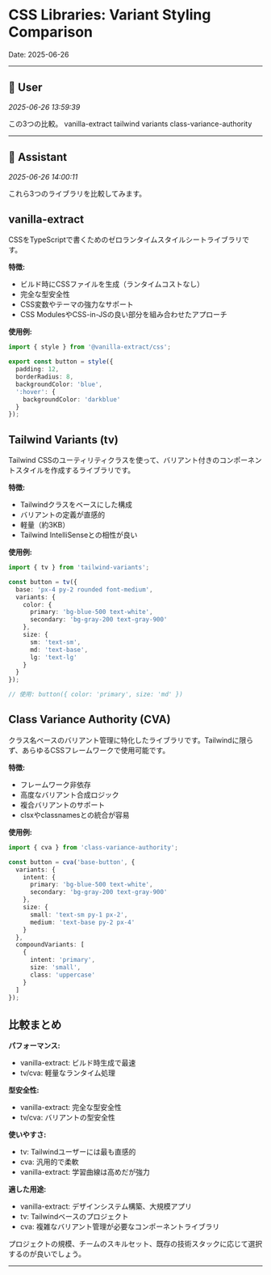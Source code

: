 # CSS Libraries: Variant Styling Comparison

Date: 2025-06-26

---

## 👤 User
*2025-06-26 13:59:39*

この3つの比較。 
vanilla-extract
tailwind variants
class-variance-authority

---

## 🤖 Assistant
*2025-06-26 14:00:11*

これら3つのライブラリを比較してみます。

## vanilla-extract

CSSをTypeScriptで書くためのゼロランタイムスタイルシートライブラリです。

**特徴:**
- ビルド時にCSSファイルを生成（ランタイムコストなし）
- 完全な型安全性
- CSS変数やテーマの強力なサポート
- CSS ModulesやCSS-in-JSの良い部分を組み合わせたアプローチ

**使用例:**
```typescript
import { style } from '@vanilla-extract/css';

export const button = style({
  padding: 12,
  borderRadius: 8,
  backgroundColor: 'blue',
  ':hover': {
    backgroundColor: 'darkblue'
  }
});
```

## Tailwind Variants (tv)

Tailwind CSSのユーティリティクラスを使って、バリアント付きのコンポーネントスタイルを作成するライブラリです。

**特徴:**
- Tailwindクラスをベースにした構成
- バリアントの定義が直感的
- 軽量（約3KB）
- Tailwind IntelliSenseとの相性が良い

**使用例:**
```typescript
import { tv } from 'tailwind-variants';

const button = tv({
  base: 'px-4 py-2 rounded font-medium',
  variants: {
    color: {
      primary: 'bg-blue-500 text-white',
      secondary: 'bg-gray-200 text-gray-900'
    },
    size: {
      sm: 'text-sm',
      md: 'text-base',
      lg: 'text-lg'
    }
  }
});

// 使用: button({ color: 'primary', size: 'md' })
```

## Class Variance Authority (CVA)

クラス名ベースのバリアント管理に特化したライブラリです。Tailwindに限らず、あらゆるCSSフレームワークで使用可能です。

**特徴:**
- フレームワーク非依存
- 高度なバリアント合成ロジック
- 複合バリアントのサポート
- clsxやclassnamesとの統合が容易

**使用例:**
```typescript
import { cva } from 'class-variance-authority';

const button = cva('base-button', {
  variants: {
    intent: {
      primary: 'bg-blue-500 text-white',
      secondary: 'bg-gray-200 text-gray-900'
    },
    size: {
      small: 'text-sm py-1 px-2',
      medium: 'text-base py-2 px-4'
    }
  },
  compoundVariants: [
    {
      intent: 'primary',
      size: 'small',
      class: 'uppercase'
    }
  ]
});
```

## 比較まとめ

**パフォーマンス:**
- vanilla-extract: ビルド時生成で最速
- tv/cva: 軽量なランタイム処理

**型安全性:**
- vanilla-extract: 完全な型安全性
- tv/cva: バリアントの型安全性

**使いやすさ:**
- tv: Tailwindユーザーには最も直感的
- cva: 汎用的で柔軟
- vanilla-extract: 学習曲線は高めだが強力

**適した用途:**
- vanilla-extract: デザインシステム構築、大規模アプリ
- tv: Tailwindベースのプロジェクト
- cva: 複雑なバリアント管理が必要なコンポーネントライブラリ

プロジェクトの規模、チームのスキルセット、既存の技術スタックに応じて選択するのが良いでしょう。

---
